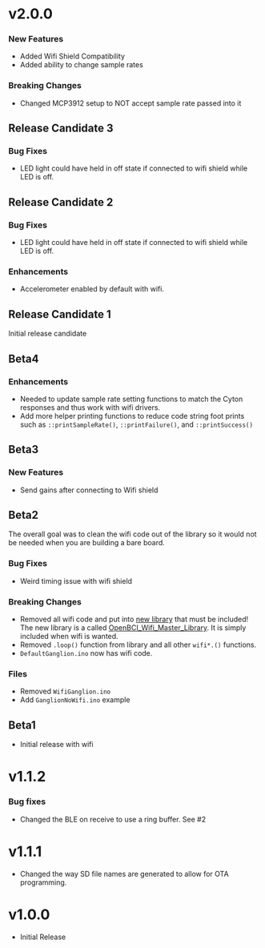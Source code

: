 # v2.0.0

### New Features

* Added Wifi Shield Compatibility
* Added ability to change sample rates

### Breaking Changes

* Changed MCP3912 setup to NOT accept sample rate passed into it

## Release Candidate 3

### Bug Fixes

* LED light could have held in off state if connected to wifi shield while LED is off.

## Release Candidate 2

### Bug Fixes

* LED light could have held in off state if connected to wifi shield while LED is off.

### Enhancements

* Accelerometer enabled by default with wifi.

## Release Candidate 1

Initial release candidate

## Beta4

### Enhancements

* Needed to update sample rate setting functions to match the Cyton responses and thus work with wifi drivers.
* Add more helper printing functions to reduce code string foot prints such as `::printSampleRate()`, `::printFailure()`, and `::printSuccess()`

## Beta3

### New Features

* Send gains after connecting to Wifi shield

## Beta2

The overall goal was to clean the wifi code out of the library so it would not be needed when you are building a bare board.

### Bug Fixes

* Weird timing issue with wifi shield

### Breaking Changes

* Removed all wifi code and put into [new library](https://github.com/OpenBCI/OpenBCI_Wifi_Master_Library) that must be included! The new library is a called [OpenBCI_Wifi_Master_Library](https://github.com/OpenBCI/OpenBCI_Wifi_Master_Library). It is simply included when wifi is wanted.
* Removed `.loop()` function from library and all other `wifi*.()` functions.
* `DefaultGanglion.ino` now has wifi code.

### Files

* Removed `WifiGanglion.ino`
* Add `GanglionNoWifi.ino` example

## Beta1

* Initial release with wifi

# v1.1.2

### Bug fixes

* Changed the BLE on receive to use a ring buffer. See #2

# v1.1.1

* Changed the way SD file names are generated to allow for OTA programming.

# v1.0.0

* Initial Release
